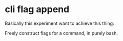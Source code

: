 # cli flag append

Basically this experiment want to achieve this thing:

Freely construct flags for a command, in purely bash.
